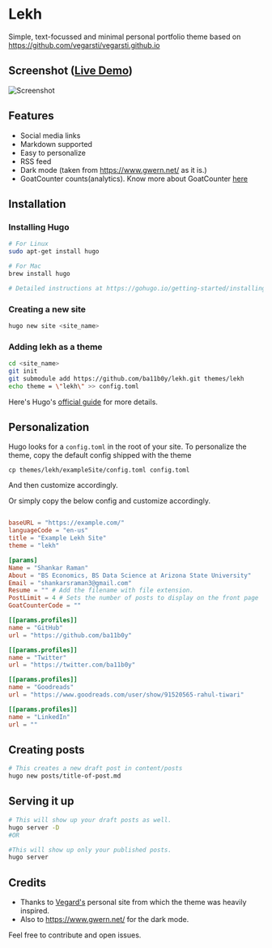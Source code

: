 # Lekh
Simple, text-focussed and minimal personal portfolio theme based on https://github.com/vegarsti/vegarsti.github.io

## Screenshot ([Live Demo](https://agitated-yonath-d9c445.netlify.com/))
![Screenshot](https://raw.githubusercontent.com/invinciblycool/lekh/master/images/screenshot.png)

## Features
* Social media links
* Markdown supported
* Easy to personalize
* RSS feed
* Dark mode (taken from https://www.gwern.net/ as it is.)
* GoatCounter counts(analytics). Know more about GoatCounter [here](https://goatcounter.com)


## Installation

### Installing Hugo

```sh
# For Linux
sudo apt-get install hugo

# For Mac
brew install hugo

# Detailed instructions at https://gohugo.io/getting-started/installing#readout
```

### Creating a new site

```sh
hugo new site <site_name>
```

### Adding lekh as a theme

```sh
cd <site_name>
git init
git submodule add https://github.com/ba11b0y/lekh.git themes/lekh
echo theme = \"lekh\" >> config.toml

```

Here's Hugo's [official guide](https://gohugo.io/getting-started/quick-start/) for more details.


## Personalization

Hugo looks for a `config.toml` in the root of your site.
To personalize the theme, copy the default config shipped with the theme

`cp themes/lekh/exampleSite/config.toml config.toml`

And then customize accordingly.

Or simply copy the below config and customize accordingly.

```toml

baseURL = "https://example.com/"
languageCode = "en-us"
title = "Example Lekh Site"
theme = "lekh"

[params]
Name = "Shankar Raman"
About = "BS Economics, BS Data Science at Arizona State University"
Email = "shankarsraman3@gmail.com"
Resume = "" # Add the filename with file extension.
PostLimit = 4 # Sets the number of posts to display on the front page
GoatCounterCode = ""

[[params.profiles]]
name = "GitHub"
url = "https://github.com/ba11b0y"

[[params.profiles]]
name = "Twitter"
url = "https://twitter.com/ba11b0y"

[[params.profiles]]
name = "Goodreads"
url = "https://www.goodreads.com/user/show/91520565-rahul-tiwari"

[[params.profiles]]
name = "LinkedIn"
url = ""

```

## Creating posts

```sh
# This creates a new draft post in content/posts
hugo new posts/title-of-post.md
```

## Serving it up

```sh
# This will show up your draft posts as well.
hugo server -D
#OR

#This will show up only your published posts.
hugo server
```

## Credits

* Thanks to [Vegard's](https://github.com/vegarsti) personal site from which the theme was heavily inspired.
* Also to https://www.gwern.net/ for the dark mode.

Feel free to contribute and open issues.

